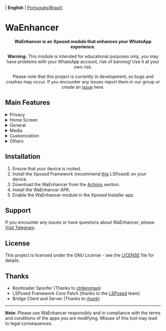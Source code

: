 | **English** | [Português(Brasil)](README.pt-BR.md)

# WaEnhancer
<div align="center">
  <p><strong>WaEnhancer is an Xposed module that enhances your WhatsApp experience.</p></strong>
  <p><strong>Warning:</strong> This module is intended for educational purposes only, you may have problems with your WhatsApp account, risk of banning! Use it at your own risk.</p>
  <p>Please note that this project is currently in development, so bugs and crashes may occur. If you encounter any issues report them in our group or create an <a href="https://github.com/Dev4Mod/WaEnhancer/issues">issue</a> here.</p>
</div>


## Main Features
<details closed>
  <summary>Privacy</summary>

- `Hide Forwarded Tag`
- `Remove Forward Limit`
- `Disable Pinned Chats Limit`
- `Freeze Last Seen`
- `Hide Status View`
- `Hide Blue Ticks`
- `Hide View Once and Audio Seen`
- `Hide Delivered`
- `Hide Typing`
- `Hide Recording Audio`
- `Disable View Once`
- `Send Blue Ticks upon Reply`
- `Delete for everyone on all messages`
- `Show Edited Message History`
- `Remove See More Button`
- `Anti Revoke Status`
- `Anti Revoke Message`
- `Anti Disappearing Messages`
- `Custom Privacy per Contact`
- `Ghost Mode`
- `Always Online`
- `Call Privacy & Blocking`
- `Call Information`
- `Call Contact Whitelist/Blocklist`
</details>

<details closed>
  <summary>Home Screen</summary>

- `Show Name`
- `Show Bio`
- `Show DND Button`
- `Separate Groups`
- `Hide Archived Chats`
- `Show Online Dot in Conversation List`
- `Remove Channel Recommendations`
- `Hide Tabs on Home`
- `Enable IGStatus on Home Screen`
- `Filter Chats`
- `Wallpaper in Home Screen`
- `Show Chat Broadcast Icon`
- `List Animations`
- `Disable Channels`
</details>  

<details closed>
  <summary>General</summary>

- `Time in 12-Hour Format`
- `Seconds on Timestamp`
- `Buttons Stroke`
- `Menu Icons`
- `Outlined Icons`
- `New Settings Style`
- `Theme Mode Selection`
- `Lite Mode`
- `Force English`
- `Bootloader Spoofer`
- `Tasker Automation`
- `Show Toast on Contact Online`
- `Toast on Message Delete`
- `Toast on Viewed Message`
- `Google Translate Integration`
- `Double Click to React`
- `Custom Reaction Emoji`
- `Disable Auto Status`
- `Enable Copy Status`
- `Toast on Viewed Status`
</details>

<details closed>
  <summary>Media</summary>

- `Download Status`
- `Download View Once`
- `HD Quality Videos`
- `HD Quality Images`
- `Send videos in 60FPS`
- `Send videos in original resolution`
- `Increased Video Size Limit`
- `Disable Audio Sensor (Proximity)`
- `Audio Transcription`
- `Voice Note Speed Control`
- `Send Audio as Voice/Audio Note`
- `Enable Media Preview`
- `Custom Download Location`

</details>

<details closed>
  <summary>Customization</summary>

- `Colors Customization`
   - `Primary Color`
   - `Secondary Color`
   - `Background Color`
- `Bubble Colors Customization`
   - `Left Bubble Color`
   - `Right Bubble Color`
- `Wallpaper & Transparency Settings`
- `Hide Tabs`
- `Custom Filters and Theme`
- `Custom CSS Themes`
- `Custom DPI`
- `Theme Manager`
- `Animation Emojis`
- `New Context Menu UI`
- `Show Admin Group Icon`
- `Menu with Icons`
- `Status Style Customization`
- `Old Statuses UI`
- `Custom Colors for Text Status`
</details>

<details closed>
  <summary>Others</summary>

- `Selection of Call Type`
- `Confirmation to Send Sticker`
- `Disable Default Emojis`
- `Stamp Copied Messages`
</details>

## Installation
1. Ensure that your device is rooted.
2. Install the Xposed Framework (recommend [this](https://github.com/JingMatrix/LSPosed) LSPosed) on
   your device.
3. Download the WaEnhancer from the [Actions](https://github.com/Dev4Mod/WaEnhancer/actions) section.
4. Install the WaEnhancer APK.
5. Enable the WaEnhancer module in the Xposed Installer app.

## Support
If you encounter any issues or have questions about WaEnhancer, please [Visit Telegram](https://t.me/waenhancer).

## License
This project is licensed under the GNU License - see the [LICENSE](LICENSE) file for details.

## Thanks

* Bootloader Spoofer (Thanks to [chiteroman](https://github.com/chiteroman))
* LSPosed Framework Core Patch (thanks to the [LSPosed](https://github.com/LSPosed) team)
* Bridge Client and Server (Thanks to [rhunk](https://github.com/rhunk/))

---

**Note**: Please use WaEnhancer responsibly and in compliance with the terms and conditions of the apps you are modifying. Misuse of this tool may lead to legal consequences.
